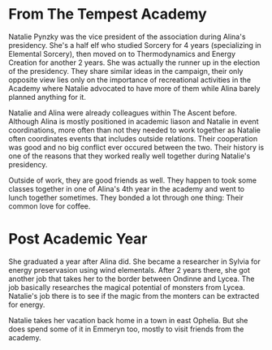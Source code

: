 # From The Tempest Academy
Natalie Pynzky was the vice president of the association during Alina's presidency. She's a half elf who studied Sorcery for 4 years (specializing in Elemental Sorcery), then moved on to Thermodynamics and Energy Creation for another 2 years. She was actually the runner up in the election of the presidency. They share similar ideas in the campaign, their only opposite view lies only on the importance of recreational activities in the Academy where Natalie advocated to have more of them while Alina barely planned anything for it.

Natalie and Alina were already colleagues within The Ascent before. Although Alina is mostly positioned in academic liason and Natalie in event coordinations, more often than not they needed to work together as Natalie often coordinates events that includes outside relations. Their cooperation was good and no big conflict ever occured between the two. Their history is one of the reasons that they worked really well together during Natalie's presidency.

Outside of work, they are good friends as well. They happen to took some classes together in one of Alina's 4th year in the academy and went to lunch together sometimes. They bonded a lot through one thing: Their common love for coffee.
# Post Academic Year
She graduated a year after Alina did. She became a researcher in Sylvia for energy preservasion using wind elementals. After 2 years there, she got another job that takes her to the border between Ondinne and Lycea. The job basically researches the magical potential of monsters from Lycea. Natalie's job there is to see if the magic from the monters can be extracted for energy.

Natalie takes her vacation back home in a town in east Ophelia. But she does spend some of it in Emmeryn too, mostly to visit friends from the academy.
